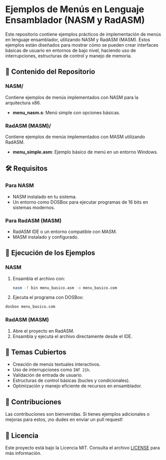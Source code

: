 # Ejemplos de Menús en Lenguaje Ensamblador (NASM y RadASM)

Este repositorio contiene ejemplos prácticos de implementación de menús en lenguaje ensamblador, utilizando NASM y RadASM (MASM). Estos ejemplos están diseñados para mostrar cómo se pueden crear interfaces básicas de usuario en entornos de bajo nivel, haciendo uso de interrupciones, estructuras de control y manejo de memoria.

## 📂 Contenido del Repositorio

### NASM/
Contiene ejemplos de menús implementados con NASM para la arquitectura x86.

- **menu_nasm.s**: Menú simple con opciones básicas.

### RadASM (MASM)/
Contiene ejemplos de menús implementados con MASM utilizando RadASM.

- **menu_simple.asm**: Ejemplo básico de menú en un entorno Windows.

## 🛠 Requisitos

### Para NASM
- NASM instalado en tu sistema.
- Un entorno como DOSBox para ejecutar programas de 16 bits en sistemas modernos.

### Para RadASM (MASM)
- RadASM IDE o un entorno compatible con MASM.
- MASM instalado y configurado.

## 🚀 Ejecución de los Ejemplos

### NASM
1. Ensambla el archivo con:
   ```bash
   nasm -f bin menu_basico.asm -o menu_basico.com
   ```
2. Ejecuta el programa con DOSBox:
  ```bash
  dosbox menu_basico.com
  ```
### RadASM (MASM)
1. Abre el proyecto en RadASM.
2. Ensambla y ejecuta el archivo directamente desde el IDE.

## 📖 Temas Cubiertos
- Creación de menús textuales interactivos.
- Uso de interrupciones como `INT 21h`.
- Validación de entrada de usuario.
- Estructuras de control básicas (bucles y condicionales).
- Optimización y manejo eficiente de recursos en ensamblador.

## 🤝 Contribuciones
Las contribuciones son bienvenidas. Si tienes ejemplos adicionales o mejoras para estos, ¡no dudes en enviar un pull request!

## 📄 Licencia
Este proyecto está bajo la Licencia MIT. Consulta el archivo [LICENSE](LICENSE) para más información.
